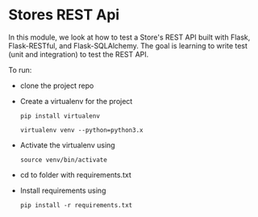 # Stores REST Api

In this module, we look at how to test a Store's REST API built with Flask, Flask-RESTful, and Flask-SQLAlchemy.
The goal is learning to write test (unit and integration) to test the REST API.

To run:

- clone the project repo
- Create a virtualenv for the project

    `pip install virtualenv`
    
    `virtualenv venv --python=python3.x`
- Activate the virtualenv using
 
    `source venv/bin/activate`

- cd to folder with requirements.txt   
- Install requirements using 

    `pip install -r requirements.txt`


